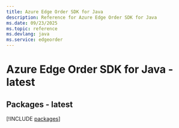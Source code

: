```yaml
---
title: Azure Edge Order SDK for Java
description: Reference for Azure Edge Order SDK for Java
ms.date: 09/23/2025
ms.topic: reference
ms.devlang: java
ms.service: edgeorder
---
```

# Azure Edge Order SDK for Java - latest
## Packages - latest
[!INCLUDE [packages](edge-order-index.md)]